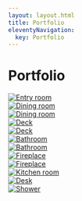 ```yaml
---
layout: layout.html
title: Portfolio
eleventyNavigation:
  key: Portfolio
---
```


<div class="container">
  <div class="eyebrow"></div>
  <h1>Portfolio</h1>
  <div class="grid grid--3-column photo-gallery">
    <div class="grid__column">
      <a href="/images/portfolio/entry/1.webp" data-fancybox="portfolio" data-caption="Entry room">
        <img src="/images/portfolio/entry/thumbnail/1.webp" alt="Entry room" />
      </a>
    </div>
    <div class="grid__column">
      <a href="/images/portfolio/dining/1.webp" data-fancybox="portfolio" data-caption="Dining room">
        <img src="/images/portfolio/dining/thumbnail/1.webp" alt="Dining room" />
      </a>
    </div>
    <div class="grid__column">
      <a href="/images/portfolio/dining/2.webp" data-fancybox="portfolio" data-caption="Dining room">
        <img src="/images/portfolio/dining/thumbnail/2.webp" alt="Dining room" />
      </a>
    </div>
    <div class="grid__column">
      <a href="/images/portfolio/deck/2.webp" data-fancybox="portfolio" data-caption="Deck">
        <img src="/images/portfolio/deck/thumbnail/2.webp" alt="Deck" />
      </a>
    </div>
    <div class="grid__column">
      <a href="/images/portfolio/deck/1.webp" data-fancybox="portfolio" data-caption="Deck">
        <img src="/images/portfolio/deck/thumbnail/1.webp" alt="Deck" />
      </a>
    </div>
    <div class="grid__column">
      <a href="/images/portfolio/bathroom/1.webp" data-fancybox="portfolio" data-caption="Bathroom">
        <img src="/images/portfolio/bathroom/thumbnail/1.webp" alt="Bathroom" />
      </a>
    </div>
    <div class="grid__column">
      <a href="/images/portfolio/cubby/1.webp" data-fancybox="portfolio" data-caption="Bathroom">
        <img src="/images/portfolio/cubby/thumbnail/1.webp" alt="Bathroom" />
      </a>
    </div>
    <div class="grid__column">
      <a href="/images/portfolio/fireplace/1.webp" data-fancybox="portfolio" data-caption="Fireplace">
        <img src="/images/portfolio/fireplace/thumbnail/1.webp" alt="Fireplace" />
      </a>
    </div>
    <div class="grid__column">
      <a href="/images/portfolio/fireplace/2.webp" data-fancybox="portfolio" data-caption="Fireplace">
        <img src="/images/portfolio/fireplace/thumbnail/2.webp" alt="Fireplace" />
      </a>
    </div>
    <div class="grid__column">
      <a href="/images/portfolio/kitchen/1.webp" data-fancybox="portfolio" data-caption="Dining room">
        <img src="/images/portfolio/kitchen/thumbnail/1.webp" alt="Kitchen room" />
      </a>
    </div>
    <div class="grid__column">
      <a href="/images/portfolio/other/1.webp" data-fancybox="portfolio" data-caption="Dining room">
        <img src="/images/portfolio/other/thumbnail/1.webp" alt="Desk" />
      </a>
    </div>
    <div class="grid__column">
      <a href="/images/portfolio/shower/1.webp" data-fancybox="portfolio" data-caption="Dining room">
        <img src="/images/portfolio/shower/thumbnail/1.webp" alt="Shower" />
      </a>
    </div>
  </div>
</div>

